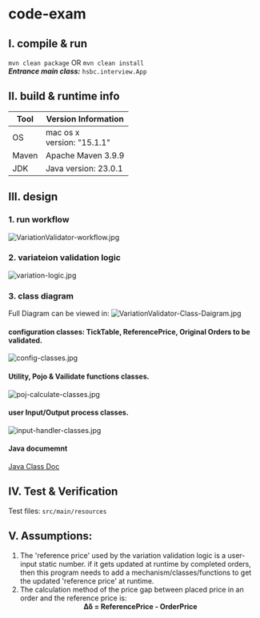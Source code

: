 # code-exam
## I. compile & run
``` mvn clean package ``` OR
``` mvn clean install ```
<br/>***Entrance main class:***
```hsbc.interview.App```
## II. build & runtime info
| Tool  | Version Information            |
|-------|--------------------------------|
| OS    | mac os x<br/>version: "15.1.1" |
| Maven | Apache Maven 3.9.9             |
| JDK   | Java version: 23.0.1           |

## III. design
### 1. run workflow
![VariationValidator-workflow.jpg](./VariationValidator-workflow.jpg)
### 2. variateion validation logic
![variation-logic.jpg](./variation-logic.jpg)
### 3. class diagram
Full Diagram can be viewed in:
![VariationValidator-Class-Daigram.jpg](./VariationValidator-Class-Daigram.jpg)
#### configuration classes: TickTable, ReferencePrice, Original Orders to be validated.
![config-classes.jpg](./config-classes.jpg)
#### Utility, Pojo & Vailidate functions classes.
![poj-calculate-classes.jpg](./poj-calculate-classes.jpg)
#### user Input/Output process classes.
![input-handler-classes.jpg](./input-handler-classes.jpg)
#### Java documemnt
[Java Class Doc](./docs/allclasses-index.html)
## IV. Test & Verification
Test files:
``` src/main/resources ```
## V. Assumptions:
1. The 'reference price' used by the variation validation logic is a user-input static number.
        if it gets updated at runtime by completed orders, 
        then this program needs to add a mechanism/classes/functions to get the updated 'reference price' at runtime.
2. The calculation method of the price gap between placed price in an order and the reference price is: 
**<center>**Δδ = ReferencePrice - OrderPrice**</center>**
